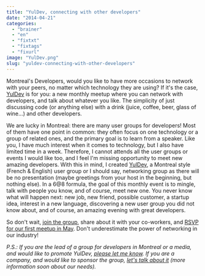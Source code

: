 ```yaml
---
title: "YulDev, connecting with other developers"
date: "2014-04-21"
categories: 
  - "brainer"
  - "en"
  - "fixtxt"
  - "fixtags"
  - "fixurl"
image: "YulDev.png"
slug: "yuldev-connecting-with-other-developers"
---
```


Montreal's Developers, would you like to have more occasions to network with your peers, no matter which technology they are using? If it's the case, [YulDev](https://www.meetup.com/YulDev/ "YulDev website") is for you: a new monthly meetup where you can network with developers, and talk about whatever you like. The simplicity of just discussing code (or anything else) with a drink (juice, coffee, beer, glass of wine...) and other developers.

We are lucky in Montreal: there are many user groups for developers! Most of them have one point in common: they often focus on one technology or a group of related ones, and the primary goal is to learn from a speaker. Like you, I have much interest when it comes to technology, but I also have limited time in a week. Therefore, I cannot attends all the user groups or events I would like too, and I feel I'm missing opportunity to meet new amazing developers. With this in mind, I created [YulDev](https://www.meetup.com/YulDev/ "YulDev website"), a Montreal style (French & English) user group or I should say, networking group as there will be no presentation (maybe greetings from your host in the beginning, but nothing else). In a 6@8 formula, the goal of this monthly event is to mingle, talk with people you know, and of course, meet new one. You never know what will happen next: new job, new friend, possible customer, a startup idea, interest in a new language, discovering a new user group you did not know about, and of course, an amazing evening with great developers.

So don't wait, [join the group](https://www.meetup.com/YulDev/ "YulDev website"), share about it with your co-workers, and [RSVP for our first meetup in May](https://www.meetup.com/YulDev/events/176957422/ "YulDev #1"). Don't underestimate the power of networking in our industry!

_P.S.: If you are the lead of a group for developers in Montreal or a media, and would like to promote YulDev, [please let me know](mailto:fharper@oocz.net "Frédéric Harper email"). If you are a company, and would like to sponsor the group, [let's talk about it](mailto:fharper@oocz.net "Frédéric Harper email") (more information soon about our needs)._
